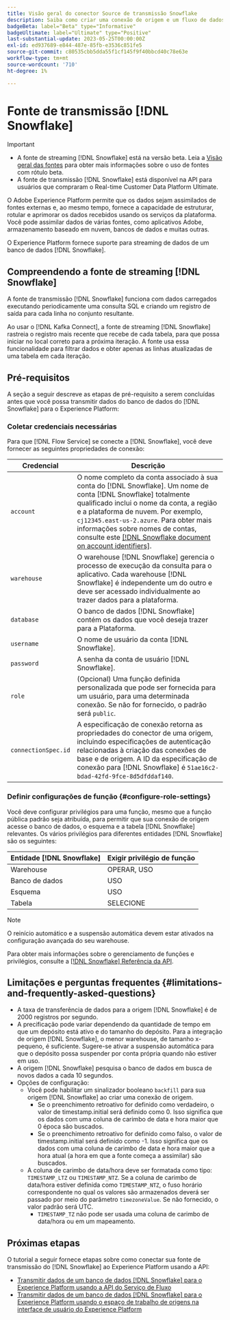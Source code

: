 ```yaml
---
title: Visão geral do conector Source de transmissão Snowflake
description: Saiba como criar uma conexão de origem e um fluxo de dados para assimilar dados de transmissão da instância do Snowflake para a Adobe Experience Platform
badgeBeta: label="Beta" type="Informative"
badgeUltimate: label="Ultimate" type="Positive"
last-substantial-update: 2023-05-25T00:00:00Z
exl-id: ed937689-e844-487e-85fb-e3536c851fe5
source-git-commit: c80535cbb5dda55f1cf145f9f40bbcd40c78e63e
workflow-type: tm+mt
source-wordcount: '710'
ht-degree: 1%

---
```


# Fonte de transmissão [!DNL Snowflake]

>[!IMPORTANT]
>
>* A fonte de streaming [!DNL Snowflake] está na versão beta. Leia a [Visão geral das fontes](../../home.md#terms-and-conditions) para obter mais informações sobre o uso de fontes com rótulo beta.
>* A fonte de transmissão [!DNL Snowflake] está disponível na API para usuários que compraram o Real-time Customer Data Platform Ultimate.

O Adobe Experience Platform permite que os dados sejam assimilados de fontes externas e, ao mesmo tempo, fornece a capacidade de estruturar, rotular e aprimorar os dados recebidos usando os serviços da plataforma. Você pode assimilar dados de várias fontes, como aplicativos Adobe, armazenamento baseado em nuvem, bancos de dados e muitas outras.

O Experience Platform fornece suporte para streaming de dados de um banco de dados [!DNL Snowflake].

## Compreendendo a fonte de streaming [!DNL Snowflake]

A fonte de transmissão [!DNL Snowflake] funciona com dados carregados executando periodicamente uma consulta SQL e criando um registro de saída para cada linha no conjunto resultante.

Ao usar o [!DNL Kafka Connect], a fonte de streaming [!DNL Snowflake] rastreia o registro mais recente que recebe de cada tabela, para que possa iniciar no local correto para a próxima iteração. A fonte usa essa funcionalidade para filtrar dados e obter apenas as linhas atualizadas de uma tabela em cada iteração.

## Pré-requisitos

A seção a seguir descreve as etapas de pré-requisito a serem concluídas antes que você possa transmitir dados do banco de dados do [!DNL Snowflake] para o Experience Platform:

### Coletar credenciais necessárias

Para que [!DNL Flow Service] se conecte a [!DNL Snowflake], você deve fornecer as seguintes propriedades de conexão:

| Credencial | Descrição |
| --- | --- |
| `account` | O nome completo da conta associado à sua conta do [!DNL Snowflake]. Um nome de conta [!DNL Snowflake] totalmente qualificado inclui o nome da conta, a região e a plataforma de nuvem. Por exemplo, `cj12345.east-us-2.azure`. Para obter mais informações sobre nomes de contas, consulte este [[!DNL Snowflake document on account identifiers]](<https://docs.snowflake.com/en/user-guide/admin-account-identifier.html>). |
| `warehouse` | O warehouse [!DNL Snowflake] gerencia o processo de execução da consulta para o aplicativo. Cada warehouse [!DNL Snowflake] é independente um do outro e deve ser acessado individualmente ao trazer dados para a plataforma. |
| `database` | O banco de dados [!DNL Snowflake] contém os dados que você deseja trazer para a Plataforma. |
| `username` | O nome de usuário da conta [!DNL Snowflake]. |
| `password` | A senha da conta de usuário [!DNL Snowflake]. |
| `role` | (Opcional) Uma função definida personalizada que pode ser fornecida para um usuário, para uma determinada conexão. Se não for fornecido, o padrão será `public`. |
| `connectionSpec.id` | A especificação de conexão retorna as propriedades do conector de uma origem, incluindo especificações de autenticação relacionadas à criação das conexões de base e de origem. A ID da especificação de conexão para [!DNL Snowflake] é `51ae16c2-bdad-42fd-9fce-8d5dfddaf140`. |


### Definir configurações de função {#configure-role-settings}

Você deve configurar privilégios para uma função, mesmo que a função pública padrão seja atribuída, para permitir que sua conexão de origem acesse o banco de dados, o esquema e a tabela [!DNL Snowflake] relevantes. Os vários privilégios para diferentes entidades [!DNL Snowflake] são os seguintes:

| Entidade [!DNL Snowflake] | Exigir privilégio de função |
| --- | --- |
| Warehouse | OPERAR, USO |
| Banco de dados | USO |
| Esquema | USO |
| Tabela | SELECIONE |

>[!NOTE]
>
>O reinício automático e a suspensão automática devem estar ativados na configuração avançada do seu warehouse.

Para obter mais informações sobre o gerenciamento de funções e privilégios, consulte a [[!DNL Snowflake] Referência da API](<https://docs.snowflake.com/en/sql-reference/sql/grant-privilege>).

## Limitações e perguntas frequentes {#limitations-and-frequently-asked-questions}

* A taxa de transferência de dados para a origem [!DNL Snowflake] é de 2000 registros por segundo.
* A precificação pode variar dependendo da quantidade de tempo em que um depósito está ativo e do tamanho do depósito. Para a integração de origem [!DNL Snowflake], o menor warehouse, de tamanho x-pequeno, é suficiente. Sugere-se ativar a suspensão automática para que o depósito possa suspender por conta própria quando não estiver em uso.
* A origem [!DNL Snowflake] pesquisa o banco de dados em busca de novos dados a cada 10 segundos.
* Opções de configuração:
   * Você pode habilitar um sinalizador booleano `backfill` para sua origem [!DNL Snowflake] ao criar uma conexão de origem.
      * Se o preenchimento retroativo for definido como verdadeiro, o valor de timestamp.initial será definido como 0. Isso significa que os dados com uma coluna de carimbo de data e hora maior que 0 época são buscados.
      * Se o preenchimento retroativo for definido como falso, o valor de timestamp.initial será definido como -1. Isso significa que os dados com uma coluna de carimbo de data e hora maior que a hora atual (a hora em que a fonte começa a assimilar) são buscados.
   * A coluna de carimbo de data/hora deve ser formatada como tipo: `TIMESTAMP_LTZ` ou `TIMESTAMP_NTZ`. Se a coluna de carimbo de data/hora estiver definida como `TIMESTAMP_NTZ`, o fuso horário correspondente no qual os valores são armazenados deverá ser passado por meio do parâmetro `timezoneValue`. Se não fornecido, o valor padrão será UTC.
      * `TIMESTAMP_TZ` não pode ser usada uma coluna de carimbo de data/hora ou em um mapeamento.

## Próximas etapas

O tutorial a seguir fornece etapas sobre como conectar sua fonte de transmissão do [!DNL Snowflake] ao Experience Platform usando a API:

* [Transmitir dados de um banco de dados  [!DNL Snowflake]  para o Experience Platform usando a API do Serviço de Fluxo](../../tutorials/api/create/databases/snowflake-streaming.md)
* [Transmitir dados de um banco de dados  [!DNL Snowflake]  para o Experience Platform usando o espaço de trabalho de origens na interface de usuário do Experience Platform](../../tutorials/ui/create/databases/snowflake-streaming.md)
